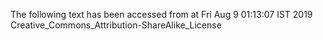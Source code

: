 The following text has been accessed from at Fri Aug 9 01:13:07 IST 2019
Creative_Commons_Attribution-ShareAlike_License

